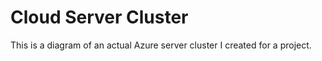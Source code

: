 # Cloud Server Cluster

This is a diagram of an actual Azure server cluster I created for a project.
